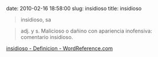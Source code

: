 date: 2010-02-16 18:58:00
slug: insidioso
title: insidioso

    

> 

> 
> insidioso, sa
> 
> 

> 
> adj. y s. Malicioso o dañino con apariencia inofensiva:  
comentario insidioso.
> 
> 

[insidioso - Definicion - WordReference.com](http://www.wordreference.com/definicion/insidioso)

  

